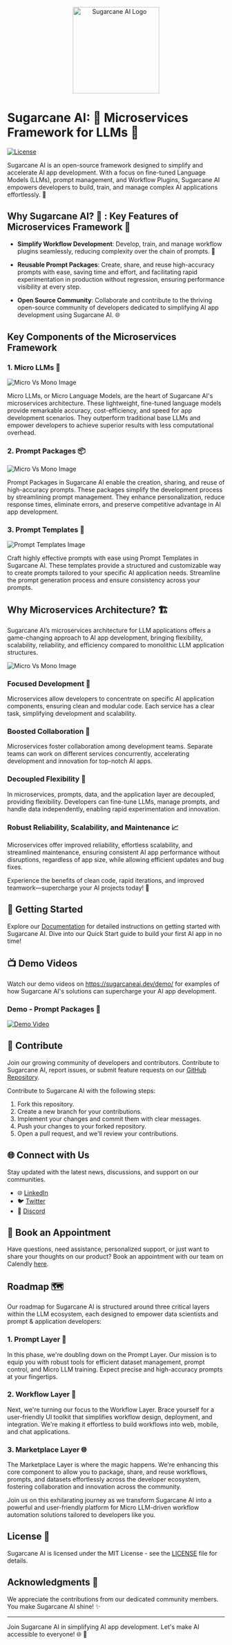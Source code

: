 <p align="center">
  <img src="logo.png" alt="Sugarcane AI Logo" width="200">
</p>

# Sugarcane AI: 🚀 Microservices Framework for LLMs 🤖

[![License](https://img.shields.io/github/license/sugarcane-ai/sugarcane.svg)](https://github.com/sugarcane-ai/sugarcane/blob/main/LICENSE)

Sugarcane AI is an open-source framework designed to simplify and accelerate AI app development. With a focus on fine-tuned Language Models (LLMs), prompt management, and Workflow Plugins, Sugarcane AI empowers developers to build, train, and manage complex AI applications effortlessly. 🎉

## Why Sugarcane AI? 🚀 : Key Features of Microservices Framework 🧩

- **Simplify Workflow Development**: Develop, train, and manage workflow plugins seamlessly, reducing complexity over the chain of prompts. 💪

- **Reusable Prompt Packages**: Create, share, and reuse high-accuracy prompts with ease, saving time and effort, and facilitating rapid experimentation in production without regression, ensuring performance visibility at every step.

- **Open Source Community**: Collaborate and contribute to the thriving open-source community of developers dedicated to simplifying AI app development using Sugarcane AI. 🌐

## Key Components of the Microservices Framework

### 1. Micro LLMs 🧬

![Micro Vs Mono Image](placeholder_image_link) 

Micro LLMs, or Micro Language Models, are the heart of Sugarcane AI's microservices architecture. These lightweight, fine-tuned language models provide remarkable accuracy, cost-efficiency, and speed for app development scenarios. They outperform traditional base LLMs and empower developers to achieve superior results with less computational overhead.

### 2. Prompt Packages 📦

![Micro Vs Mono Image](placeholder_image_link) 

Prompt Packages in Sugarcane AI enable the creation, sharing, and reuse of high-accuracy prompts. These packages simplify the development process by streamlining prompt management. They enhance personalization, reduce response times, eliminate errors, and preserve competitive advantage in AI app development.

### 3. Prompt Templates 📑

![Prompt Templates Image](prompt_templates_image_link)

Craft highly effective prompts with ease using Prompt Templates in Sugarcane AI. These templates provide a structured and customizable way to create prompts tailored to your specific AI application needs. Streamline the prompt generation process and ensure consistency across your prompts.

## Why Microservices Architecture? 🏗️

Sugarcane AI’s microservices architecture for LLM applications offers a game-changing approach to AI app development, bringing flexibility, scalability, reliability, and efficiency compared to monolithic LLM application structures.

![Micro Vs Mono Image](placeholder_image_link) 

### Focused Development 🤝
Microservices allow developers to concentrate on specific AI application components, ensuring clean and modular code. Each service has a clear task, simplifying development and scalability.

### Boosted Collaboration 🤝
Microservices foster collaboration among development teams. Separate teams can work on different services concurrently, accelerating development and innovation for top-notch AI apps.

### Decoupled Flexibility 🔄
In microservices, prompts, data, and the application layer are decoupled, providing flexibility. Developers can fine-tune LLMs, manage prompts, and handle data independently, enabling rapid experimentation and innovation.

### Robust Reliability, Scalability, and Maintenance 📈
Microservices offer improved reliability, effortless scalability, and streamlined maintenance, ensuring consistent AI app performance without disruptions, regardless of app size, while allowing efficient updates and bug fixes.

Experience the benefits of clean code, rapid iterations, and improved teamwork—supercharge your AI projects today! 🚀

## 🚀 Getting Started

Explore our [Documentation](documentation_link) for detailed instructions on getting started with Sugarcane AI. Dive into our Quick Start guide to build your first AI app in no time!

## 📺 Demo Videos

Watch our demo videos on https://sugarcaneai.dev/demo/ for examples of how Sugarcane AI's solutions can supercharge your AI app development.

### Demo - Prompt Packages 🤖

[![Demo Video](demo_thumbnail.png)](https://youtu.be/7_kOPHUACgE)

## 🤖 Contribute

Join our growing community of developers and contributors. Contribute to Sugarcane AI, report issues, or submit feature requests on our [GitHub Repository](github_link).

Contribute to Sugarcane AI with the following steps:

1. Fork this repository.
2. Create a new branch for your contributions.
3. Implement your changes and commit them with clear messages.
4. Push your changes to your forked repository.
5. Open a pull request, and we'll review your contributions.

## 🌐 Connect with Us

Stay updated with the latest news, discussions, and support on our communities.

- 🌐 [LinkedIn](link-to-linkedin)
- 🐦 [Twitter](link-to-twitter)
- 💬 [Discord](link-to-discord)

## 📅 Book an Appointment

Have questions, need assistance, personalized support, or just want to share your thoughts on our product? Book an appointment with our team on Calendly [here](calendly_link).

## Roadmap 🗺️

Our roadmap for Sugarcane AI is structured around three critical layers within the LLM ecosystem, each designed to empower data scientists and prompt & application developers:

### 1. Prompt Layer 📑

In this phase, we're doubling down on the Prompt Layer. Our mission is to equip you with robust tools for efficient dataset management, prompt control, and Micro LLM training. Expect precise and high-accuracy prompts at your fingertips.

### 2. Workflow Layer 🚀

Next, we're turning our focus to the Workflow Layer. Brace yourself for a user-friendly UI toolkit that simplifies workflow design, deployment, and integration. We're making it effortless to build workflows into web, mobile, and chat applications.

### 3. Marketplace Layer 🌐

The Marketplace Layer is where the magic happens. We're enhancing this core component to allow you to package, share, and reuse workflows, prompts, and datasets effortlessly across the developer ecosystem, fostering collaboration and innovation across the community.

Join us on this exhilarating journey as we transform Sugarcane AI into a powerful and user-friendly platform for Micro LLM-driven workflow automation solutions tailored to developers like you.

## License 📄

Sugarcane AI is licensed under the MIT License - see the [LICENSE](LICENSE) file for details.

## Acknowledgments 🙏

We appreciate the contributions from our dedicated community members. You make Sugarcane AI shine! ✨

---
Join Sugarcane AI in simplifying AI app development. Let's make AI accessible to everyone! 🌐 🚀
